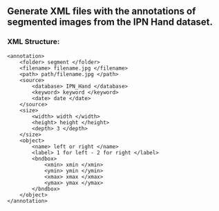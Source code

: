## Generate XML files with the annotations of segmented images from the IPN Hand dataset.

### XML Structure:
```
<annotation>
    <folder> segment </folder>
    <filename> filename.jpg </filename>
    <path> path/filename.jpg </path>
    <source>
        <database> IPN_Hand </database>
        <keyword> keyword </keyword>
        <date> date </date>
    </source>
    <size>
        <width> width </width>
        <height> height </height>
        <depth> 3 </depth>
    </size>
    <object>
        <name> left or right </name>
        <label> 1 for left - 2 for right </label>
        <bndbox>
            <xmin> xmin </xmin>
            <ymin> ymin </ymin>
            <xmax> xmax </xmax>
            <ymax> ymax </ymax>
        </bndbox>
    </object>
</annotation>
```